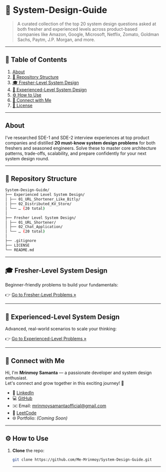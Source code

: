 # 🚀 System-Design-Guide

> A curated collection of the top 20 system design questions asked at both fresher and experienced levels across product-based companies like Amazon, Google, Microsoft, Netflix, Zomato, Goldman Sachs, Paytm, J.P. Morgan, and more.

---

## 📖 Table of Contents

1. [About](#about)  
2. [📂 Repository Structure](#-repository-structure)  
3. [🎓 Fresher-Level System Design](#-fresher-level-system-design)  
4. [🧠 Experienced-Level System Design](#-experienced-level-system-design)  
5. [⚙️ How to Use](#️-how-to-use)  
6. [🤝 Connect with Me](#-connect-with-me)  
7. [📜 License](#-license)  

---

## About

I’ve researched SDE-1 and SDE-2 interview experiences at top product companies and distilled **20 must-know system design problems** for both freshers and seasoned engineers. Solve these to master core architecture patterns, trade-offs, scalability, and prepare confidently for your next system design round.

---

## 📂 Repository Structure
```bash
System-Design-Guide/
├── Experienced Level System Design/
│ ├── 01_URL_Shortener_Like_Bitly/
│ ├── 02_Distributed_KV_Store/
│ └── … (20 total)
│
├── Fresher Level System Design/
│ ├── 01_URL_Shortener/
│ ├── 02_Chat_Application/
│ └── … (20 total)
│
├── .gitignore
├── LICENSE
└── README.md
```

---

## 🎓 Fresher-Level System Design

Beginner-friendly problems to build your fundamentals:

👉 [Go to Fresher-Level Problems »](./Fresher%20Level%20System%20Design/README.md)

---

## 🧠 Experienced-Level System Design

Advanced, real-world scenarios to scale your thinking:

👉 [Go to Experienced-Level Problems »](./Experienced%20Level%20System%20Design/README.md)

---

## 🤝 Connect with Me

Hi, I'm **Mrinmoy Samanta** — a passionate developer and system design enthusiast.  
Let's connect and grow together in this exciting journey! 🚀

- 💼 [LinkedIn](https://www.linkedin.com/in/mrinmoy-samanta-07b617253/)
- 💻 [GitHub](https://github.com/Me-Mrinmoy)
- ✉️ Email: [mrinmoysamantaofficial@gmail.com](mailto:mrinmoysamantaofficial@gmail.com)
- 🧠 [LeetCode](https://leetcode.com/Me_Mrinmoy/)
- 🌐 Portfolio: *(Coming Soon)*

---

## ⚙️ How to Use

1. **Clone** the repo:  
   ```bash
   git clone https://github.com/Me-Mrinmoy/System-Design-Guide.git
   ```

   ---
